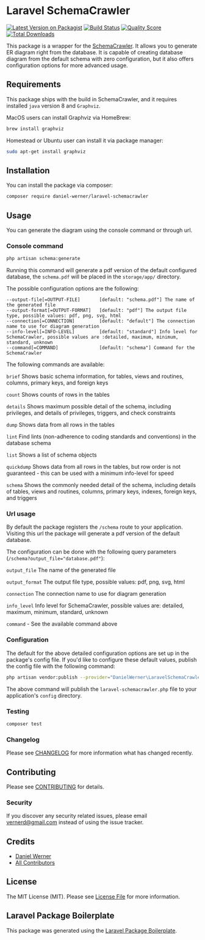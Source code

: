 # Laravel SchemaCrawler

[![Latest Version on Packagist](https://img.shields.io/packagist/v/daniel-werner/laravel-schemacrawler.svg?style=flat-square)](https://packagist.org/packages/daniel-werner/laravel-schemacrawler)
[![Build Status](https://img.shields.io/travis/daniel-werner/laravel-schemacrawler/master.svg?style=flat-square)](https://travis-ci.org/daniel-werner/laravel-schemacrawler)
[![Quality Score](https://img.shields.io/scrutinizer/g/daniel-werner/laravel-schemacrawler.svg?style=flat-square)](https://scrutinizer-ci.com/g/daniel-werner/laravel-schemacrawler)
[![Total Downloads](https://img.shields.io/packagist/dt/daniel-werner/laravel-schemacrawler.svg?style=flat-square)](https://packagist.org/packages/daniel-werner/laravel-schemacrawler)

This package is a wrapper for the [SchemaCrawler](https://www.schemacrawler.com/). It allows you to generate ER diagram right from the database.
It is capable of creating database diagram from the default schema with zero configuration, but it also offers configuration options for more advanced usage. 

## Requirements
This package ships with the build in SchemaCrawler, and it requires installed `java` version 8 and `Graphviz`.

MacOS users can install Graphviz via HomeBrew:
```bash
brew install graphviz
```

Homestead or Ubuntu user can install it via package manager:
```bash
sudo apt-get install graphviz
```

## Installation

You can install the package via composer:

```bash
composer require daniel-werner/laravel-schemacrawler
```

## Usage
You can generate the diagram using the console command or through url.

### Console command
```bash
php artisan schema:generate
```

Running this command will generate a pdf version of the default configured database, 
the `schema.pdf` will be placed in the `storage/app/` directory.

The possible configuration options are the following:
 
 ```
--output-file[=OUTPUT-FILE]       [default: "schema.pdf"] The name of the generated file
--output-format[=OUTPUT-FORMAT]   [default: "pdf"] The output file type, possible values: pdf, png, svg, html
--connection[=CONNECTION]         [default: "default"] The connection name to use for diagram generation
--info-level[=INFO-LEVEL]         [default: "standard"] Info level for SchemaCrawler, possible values are :detailed, maximum, minimum, standard, unknown
--command[=COMMAND]               [default: "schema"] Command for the SchemaCrawler
```

The following commands are available:

`brief`          Shows basic schema information, for tables, views and routines,
                  columns, primary keys, and foreign keys
                  
`count`          Shows counts of rows in the tables
 
`details`        Shows maximum possible detail of the schema, including
                  privileges, and details of privileges, triggers, and check
                  constraints
                  
`dump`           Shows data from all rows in the tables
 
`lint`           Find lints (non-adherence to coding standards and conventions)
                  in the database schema
                  
`list`           Shows a list of schema objects
 
`quickdump`      Shows data from all rows in the tables, but row order is not
                  guaranteed - this can be used with a minimum info-level for
                  speed
                  
`schema`         Shows the commonly needed detail of the schema, including
                  details of tables, views and routines, columns, primary keys,
                  indexes, foreign keys, and triggers
                  
### Url usage
By default the package registers the `/schema` route to your application. 
Visiting this url the package will generate a pdf version of the default database.

The configuration can be done with the following query parameters (`/schema?output_file="database.pdf"`):


`output_file`  The name of the generated file

`output_format` The output file type, possible values: pdf, png, svg, html

`connection` The connection name to use for diagram generation

`info_level` Info level for SchemaCrawler, possible values are: detailed, maximum, minimum, standard, unknown

`command` - See the available command above


### Configuration
The default for the above detailed configuration options are set up in the package's config file. 
If you'd like to configure these default values, publish the config file with the following command:

```bash
php artisan vendor:publish --provider="DanielWerner\LaravelSchemaCrawler\LaravelSchemaCrawlerServiceProvider"
```

The above command will publish the `laravel-schemacrawler.php` file to your application's `config` directory.
 
### Testing

``` bash
composer test
```

### Changelog

Please see [CHANGELOG](CHANGELOG.md) for more information what has changed recently.

## Contributing

Please see [CONTRIBUTING](CONTRIBUTING.md) for details.

### Security

If you discover any security related issues, please email vernerd@gmail.com instead of using the issue tracker.

## Credits

- [Daniel Werner](https://github.com/daniel-werner)
- [All Contributors](../../contributors)

## License

The MIT License (MIT). Please see [License File](LICENSE.md) for more information.

## Laravel Package Boilerplate

This package was generated using the [Laravel Package Boilerplate](https://laravelpackageboilerplate.com).